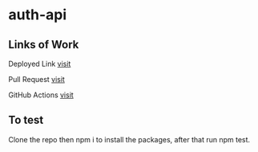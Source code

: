# auth-api

## Links of Work

Deployed Link [visit](https://auth-api-xhy8.onrender.com/)

Pull Request [visit](https://github.com/Haznto/auth-api/pull/1)

GitHub Actions [visit](https://github.com/Haznto/auth-api/actions)

## To test

Clone the repo then npm i to install the packages, after that run npm test.

